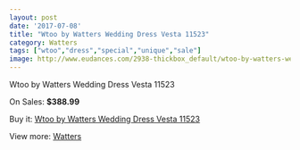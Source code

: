 ```yaml
---
layout: post
date: '2017-07-08'
title: "Wtoo by Watters Wedding Dress Vesta 11523"
category: Watters
tags: ["wtoo","dress","special","unique","sale"]
image: http://www.eudances.com/2938-thickbox_default/wtoo-by-watters-wedding-dress-vesta-11523.jpg
---
```

Wtoo by Watters Wedding Dress Vesta 11523

On Sales: **$388.99**
<a href="https://www.eudances.com/en/watters/1021-wtoo-by-watters-wedding-dress-vesta-11523.html"><amp-img layout="responsive" width="600" height="600" src="//www.eudances.com/2938-thickbox_default/wtoo-by-watters-wedding-dress-vesta-11523.jpg" alt="Wtoo by Watters Wedding Dress Vesta 11523 0" /></a>
<a href="https://www.eudances.com/en/watters/1021-wtoo-by-watters-wedding-dress-vesta-11523.html"><amp-img layout="responsive" width="600" height="600" src="//www.eudances.com/2939-thickbox_default/wtoo-by-watters-wedding-dress-vesta-11523.jpg" alt="Wtoo by Watters Wedding Dress Vesta 11523 1" /></a>

Buy it: [Wtoo by Watters Wedding Dress Vesta 11523](https://www.eudances.com/en/watters/1021-wtoo-by-watters-wedding-dress-vesta-11523.html "Wtoo by Watters Wedding Dress Vesta 11523")

View more: [Watters](https://www.eudances.com/en/12-watters "Watters")